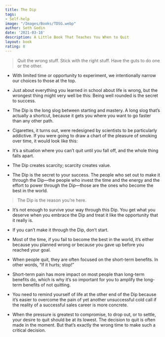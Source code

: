 ```yaml
---
title: The Dip
tags:
- Self-help
image: "/Images/Books/TDSG.webp"
author: Seth Godin
date: '2021-03-18'
description: A Little Book That Teaches You When to Quit
layout: book
rating: 8
---
```

> Quit the wrong stuff.
Stick with the right stuff.
Have the guts to do one or the other.

- With limited time or opportunity to experiment, we intentionally narrow our choices to those at the top.

- Just about everything you learned in school about life is wrong, but the wrongest thing might very well be this: Being well rounded is the secret to success.

- The Dip is the long slog between starting and mastery. A long slog that’s actually a shortcut, because it gets you where you want to go faster than any other path.

- Cigarettes, it turns out, were redesigned by scientists to be particularly addictive. If you were going to draw a chart of the pleasure of smoking over time, it would look like this:

- It’s a situation where you can’t quit until you fall off, and the whole thing falls apart.

- The Dip creates scarcity; scarcity creates value.

- The Dip is the secret to your success. The people who set out to make it through the Dip—the people who invest the time and the energy and the effort to power through the Dip—those are the ones who become the best in the world.

> The Dip is the reason you’re here.

- It’s not enough to survive your way through this Dip. You get what you deserve when you embrace the Dip and treat it like the opportunity that it really is.

- If you can’t make it through the Dip, don’t start.

- Most of the time, if you fail to become the best in the world, it’s either because you planned wrong or because you gave up before you reached your goal.

- When people quit, they are often focused on the short-term benefits. In other words, “If it hurts; stop!”

- Short-term pain has more impact on most people than long-term benefits do, which is why it’s so important for you to amplify the long-term benefits of not quitting.

- You need to remind yourself of life at the other end of the Dip because it’s easier to overcome the pain of yet another unsuccessful cold call if the reality of a successful sales career is more concrete.

- When the pressure is greatest to compromise, to drop out, or to settle, your desire to quit should be at its lowest. The decision to quit is often made in the moment. But that’s exactly the wrong time to make such a critical decision.